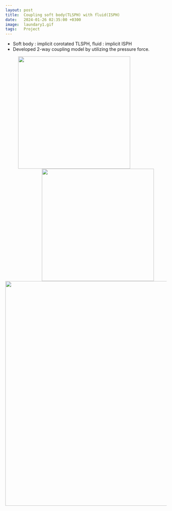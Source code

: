 ```yaml
---
layout: post
title:  Coupling soft body(TLSPH) with fluid(ISPH) 
date:   2024-01-26 02:35:00 +0300
image:  laundary1.gif
tags:   Project
---
```

* Soft body : implicit corotated TLSPH, fluid : implicit ISPH
* Developed 2-way coupling model by utilizing the pressure force.

<figure>
<img src="/wanki/images/laundary1.gif" alt="" data-action="zoom" style="float: left;  margin-right: 20px; height: 350px;" class="">
<img src="/wanki/images/laundary2.gif" alt="" data-action="zoom" style="float: right;  margin-left: 20px; height: 350px;" class="">
</figure>

<div style="clear: both;"></div>
<img src="/wanki/images/elastic_coupling.gif" alt="" data-action="zoom" style="display: block; margin: 0 auto; width: 700px;;" class="">
